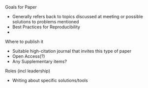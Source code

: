 Goals for Paper
* Generally refers back to topics discussed at meeting or possible solutions to problems mentioned
* Best Practices for Reproducibility
* 
Where to publish it
* Suitable high-citation journal that invites this type of paper
* Open Access(?)
* Any Supplementary items?

Roles (incl leadership)
* Writing about specific solutions/tools
